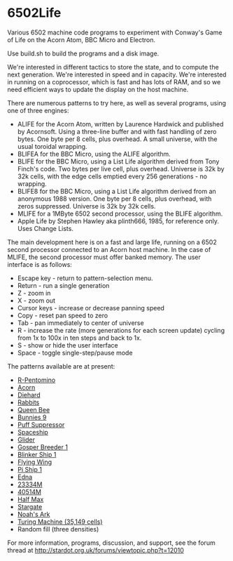 # 6502Life
Various 6502 machine code programs to experiment with Conway's Game of Life on the Acorn Atom, BBC Micro and Electron.

Use build.sh to build the programs and a disk image.

We're interested in different tactics to store the state, and to compute the next generation. We're interested in speed and in capacity. We're interested in running on a coprocessor, which is fast and has lots of RAM, and so we need efficient ways to update the display on the host machine.

There are numerous patterns to try here, as well as several programs, using one of three engines:
* ALIFE for the Acorn Atom, written by Laurence Hardwick and published by Acornsoft. Using a three-line buffer and with fast handling of zero bytes. One byte per 8 cells, plus overhead. A small universe, with the usual toroidal wrapping.
* BLIFEA for the BBC Micro, using the ALIFE algorithm.
* BLIFE for the BBC Micro, using a List Life algorithm derived from Tony Finch's code. Two bytes per live cell, plus overhead. Universe is 32k by 32k cells, with the edge cells emptied every 256 generations - no wrapping.
* BLIFE8 for the BBC Micro, using a List Life algorithm derived from an anonymous 1988 version. One byte per 8 cells, plus overhead, with zeros suppressed. Universe is 32k by 32k cells.
* MLIFE for a 1MByte 6502 second processor, using the BLIFE algorithm.
* Apple Life by Stephen Hawley aka plinth666, 1985, for reference only. Uses Change Lists.

The main development here is on a fast and large life, running on a 6502 second processor connected to an Acorn host machine. In the case of MLIFE, the second processor must offer banked memory. The user interface is as follows:
* Escape key - return to pattern-selection menu.
* Return - run a single generation
* Z - zoom in
* X - zoom out
* Cursor keys - increase or decrease panning speed
* Copy - reset pan speed to zero
* Tab - pan immediately to center of universe
* R - increase the rate (more generations for each screen update) cycling from 1x to 100x in ten steps and back to 1x.
* S - show or hide the user interface
* Space - toggle single-step/pause mode

The patterns available are at present:
* [R-Pentomino](http://conwaylife.com/wiki/R-pentomino)
* [Acorn](http://conwaylife.com/wiki/Acorn)
* [Diehard](http://conwaylife.com/wiki/Die_hard)
* [Rabbits](http://conwaylife.com/wiki/Rabbits)
* [Queen Bee](http://conwaylife.com/wiki/Queen_bee)
* [Bunnies 9](http://conwaylife.com/wiki/Bunnies_9)
* [Puff Suppressor](https://bitstorm.org/gameoflife/lexicon/#t3)
* [Spaceship](http://members.tip.net.au/~dbell/articles/life2.zip)
* [Glider](http://conwaylife.com/wiki/Glider)
* [Gosper Breeder 1](http://conwaylife.com/wiki/Breeder_1)
* [Blinker Ship 1](http://conwaylife.com/wiki/Blinker_ship_1)
* [Flying Wing](http://conwaylife.com/wiki/Flying_wing)
* [Pi Ship 1](http://conwaylife.com/wiki/Pi_ship_1)
* [Edna](http://conwaylife.com/wiki/Edna)
* [23334M](http://conwaylife.com/wiki/23334M)
* [40514M](http://conwaylife.com/wiki/40514M)
* [Half Max](http://conwaylife.com/wiki/Half_Max)
* [Stargate](http://conwaylife.com/wiki/Stargate)
* [Noah's Ark](http://conwaylife.com/wiki/Noah%27s_ark)
* [Turing Machine (35,149 cells)](http://conwaylife.com/wiki/Turing_machine)
* Random fill (three densities)

For more information, programs, discussion, and support, see the forum thread at
http://stardot.org.uk/forums/viewtopic.php?t=12010
